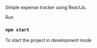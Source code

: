 Simple expense tracker using ReactJs.


Run
### `npm start`
 To start the project in development mode
